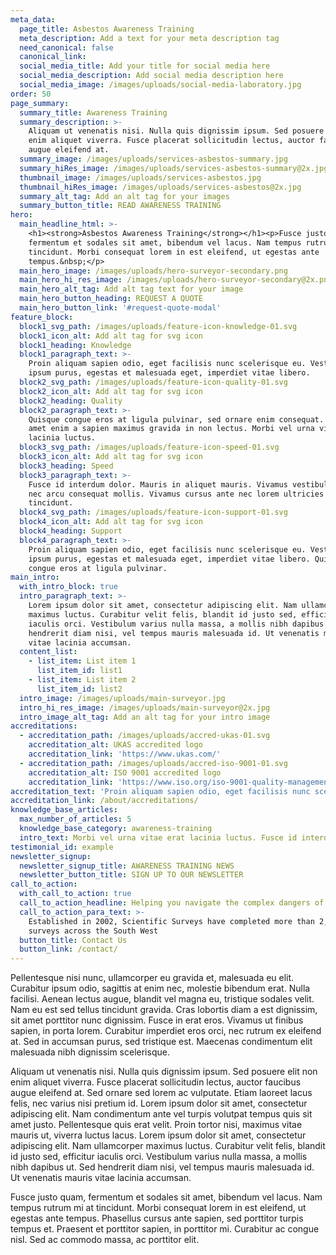 ```yaml
---
meta_data:
  page_title: Asbestos Awareness Training
  meta_description: Add a text for your meta description tag
  need_canonical: false
  canonical_link:
  social_media_title: Add your title for social media here
  social_media_description: Add social media description here
  social_media_image: /images/uploads/social-media-laboratory.jpg
order: 50
page_summary:
  summary_title: Awareness Training
  summary_description: >-
    Aliquam ut venenatis nisi. Nulla quis dignissim ipsum. Sed posuere elit non
    enim aliquet viverra. Fusce placerat sollicitudin lectus, auctor faucibus
    augue eleifend at.
  summary_image: /images/uploads/services-asbestos-summary.jpg
  summary_hiRes_image: /images/uploads/services-asbestos-summary@2x.jpg
  thumbnail_image: /images/uploads/services-asbestos.jpg
  thumbnail_hiRes_image: /images/uploads/services-asbestos@2x.jpg
  summary_alt_tag: Add an alt tag for your images
  summary_button_title: READ AWARENESS TRAINING
hero:
  main_headline_html: >-
    <h1><strong>Asbestos Awareness Training</strong></h1><p>Fusce justo quam,
    fermentum et sodales sit amet, bibendum vel lacus. Nam tempus rutrum mi at
    tincidunt. Morbi consequat lorem in est eleifend, ut egestas ante
    tempus.&nbsp;</p>
  main_hero_image: /images/uploads/hero-surveyor-secondary.png
  main_hero_hi_res_image: /images/uploads/hero-surveyor-secondary@2x.png
  main_hero_alt_tag: Add alt tag text for your image
  main_hero_button_heading: REQUEST A QUOTE
  main_hero_button_link: '#request-quote-modal'
feature_block:
  block1_svg_path: /images/uploads/feature-icon-knowledge-01.svg
  block1_icon_alt: Add alt tag for svg icon
  block1_heading: Knowledge
  block1_paragraph_text: >-
    Proin aliquam sapien odio, eget facilisis nunc scelerisque eu. Vestibulum
    ipsum purus, egestas et malesuada eget, imperdiet vitae libero.
  block2_svg_path: /images/uploads/feature-icon-quality-01.svg
  block2_icon_alt: Add alt tag for svg icon
  block2_heading: Quality
  block2_paragraph_text: >-
    Quisque congue eros at ligula pulvinar, sed ornare enim consequat. Sed sit
    amet enim a sapien maximus gravida in non lectus. Morbi vel urna vitae erat
    lacinia luctus.
  block3_svg_path: /images/uploads/feature-icon-speed-01.svg
  block3_icon_alt: Add alt tag for svg icon
  block3_heading: Speed
  block3_paragraph_text: >-
    Fusce id interdum dolor. Mauris in aliquet mauris. Vivamus vestibulum ipsum
    nec arcu consequat mollis. Vivamus cursus ante nec lorem ultricies
    tincidunt.
  block4_svg_path: /images/uploads/feature-icon-support-01.svg
  block4_icon_alt: Add alt tag for svg icon
  block4_heading: Support
  block4_paragraph_text: >-
    Proin aliquam sapien odio, eget facilisis nunc scelerisque eu. Vestibulum
    ipsum purus, egestas et malesuada eget, imperdiet vitae libero. Quisque
    congue eros at ligula pulvinar.
main_intro:
  with_intro_block: true
  intro_paragraph_text: >-
    Lorem ipsum dolor sit amet, consectetur adipiscing elit. Nam ullamcorper
    maximus luctus. Curabitur velit felis, blandit id justo sed, efficitur
    iaculis orci. Vestibulum varius nulla massa, a mollis nibh dapibus ut. Sed
    hendrerit diam nisi, vel tempus mauris malesuada id. Ut venenatis mauris
    vitae lacinia accumsan.
  content_list:
    - list_item: List item 1
      list_item_id: list1
    - list_item: List item 2
      list_item_id: list2
  intro_image: /images/uploads/main-surveyor.jpg
  intro_hi_res_image: /images/uploads/main-surveyor@2x.jpg
  intro_image_alt_tag: Add an alt tag for your intro image
accreditations:
  - accreditation_path: /images/uploads/accred-ukas-01.svg
    accreditation_alt: UKAS accredited logo
    accreditation_link: 'https://www.ukas.com/'
  - accreditation_path: /images/uploads/accred-iso-9001-01.svg
    accreditation_alt: ISO 9001 accredited logo
    accreditation_link: 'https://www.iso.org/iso-9001-quality-management.html'
accreditation_text: 'Proin aliquam sapien odio, eget facilisis nunc scelerisque eu.'
accreditation_link: /about/accreditations/
knowledge_base_articles:
  max_number_of_articles: 5
  knowledge_base_category: awareness-training
  intro_text: Morbi vel urna vitae erat lacinia luctus. Fusce id interdum dolor.
testimonial_id: example
newsletter_signup:
  newsletter_signup_title: AWARENESS TRAINING NEWS
  newsletter_button_title: SIGN UP TO OUR NEWSLETTER
call_to_action:
  with_call_to_action: true
  call_to_action_headline: Helping you navigate the complex dangers of asbestos
  call_to_action_para_text: >-
    Established in 2002, Scientific Surveys have completed more than 2,500
    surveys across the South West
  button_title: Contact Us
  button_link: /contact/
---
```


Pellentesque nisi nunc, ullamcorper eu gravida et, malesuada eu elit. Curabitur ipsum odio, sagittis at enim nec, molestie bibendum erat. Nulla facilisi. Aenean lectus augue, blandit vel magna eu, tristique sodales velit. Nam eu est sed tellus tincidunt gravida. Cras lobortis diam a est dignissim, sit amet porttitor nunc dignissim. Fusce in erat eros. Vivamus ut finibus sapien, in porta lorem. Curabitur imperdiet eros orci, nec rutrum ex eleifend at. Sed in accumsan purus, sed tristique est. Maecenas condimentum elit malesuada nibh dignissim scelerisque.

Aliquam ut venenatis nisi. Nulla quis dignissim ipsum. Sed posuere elit non enim aliquet viverra. Fusce placerat sollicitudin lectus, auctor faucibus augue eleifend at. Sed ornare sed lorem ac vulputate. Etiam laoreet lacus felis, nec varius nisi pretium id. Lorem ipsum dolor sit amet, consectetur adipiscing elit. Nam condimentum ante vel turpis volutpat tempus quis sit amet justo. Pellentesque quis erat velit. Proin tortor nisi, maximus vitae mauris ut, viverra luctus lacus. Lorem ipsum dolor sit amet, consectetur adipiscing elit. Nam ullamcorper maximus luctus. Curabitur velit felis, blandit id justo sed, efficitur iaculis orci. Vestibulum varius nulla massa, a mollis nibh dapibus ut. Sed hendrerit diam nisi, vel tempus mauris malesuada id. Ut venenatis mauris vitae lacinia accumsan.

Fusce justo quam, fermentum et sodales sit amet, bibendum vel lacus. Nam tempus rutrum mi at tincidunt. Morbi consequat lorem in est eleifend, ut egestas ante tempus. Phasellus cursus ante sapien, sed porttitor turpis tempus et. Praesent et porttitor sapien, in porttitor mi. Curabitur ac congue nisl. Sed ac commodo massa, ac porttitor elit.